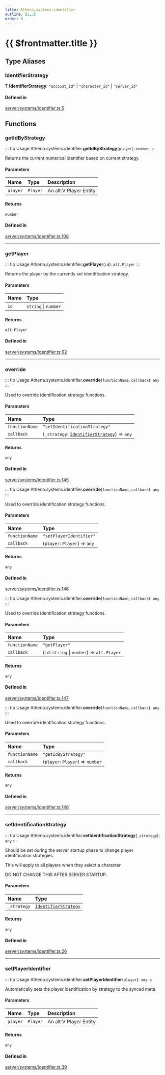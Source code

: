 ```yaml
---
title: Athena.systems.identifier
outline: [1,3]
order: 0
---
```


# {{ $frontmatter.title }}


## Type Aliases

### IdentifierStrategy

Ƭ **IdentifierStrategy**: ``"account_id"`` \| ``"character_id"`` \| ``"server_id"``

#### Defined in

[server/systems/identifier.ts:5](https://github.com/Stuyk/altv-athena/blob/6e181c5/src/core/server/systems/identifier.ts#L5)

## Functions

### getIdByStrategy

::: tip Usage
Athena.systems.identifier.**getIdByStrategy**(`player`): `number`
:::

Returns the current numerical identifier based on current strategy.

#### Parameters

| Name | Type | Description |
| :------ | :------ | :------ |
| `player` | `Player` | An alt:V Player Entity |

#### Returns

`number`

#### Defined in

[server/systems/identifier.ts:108](https://github.com/Stuyk/altv-athena/blob/6e181c5/src/core/server/systems/identifier.ts#L108)

___

### getPlayer

::: tip Usage
Athena.systems.identifier.**getPlayer**(`id`): `alt.Player`
:::

Returns the player by the currently set identification strategy.

#### Parameters

| Name | Type |
| :------ | :------ |
| `id` | `string` \| `number` |

#### Returns

`alt.Player`

#### Defined in

[server/systems/identifier.ts:62](https://github.com/Stuyk/altv-athena/blob/6e181c5/src/core/server/systems/identifier.ts#L62)

___

### override

::: tip Usage
Athena.systems.identifier.**override**(`functionName`, `callback`): `any`
:::

Used to override identification strategy functions.

#### Parameters

| Name | Type |
| :------ | :------ |
| `functionName` | ``"setIdentificationStrategy"`` |
| `callback` | (`_strategy`: [`IdentifierStrategy`](server_systems_identifier.md#IdentifierStrategy)) => `any` |

#### Returns

`any`

#### Defined in

[server/systems/identifier.ts:145](https://github.com/Stuyk/altv-athena/blob/6e181c5/src/core/server/systems/identifier.ts#L145)

::: tip Usage
Athena.systems.identifier.**override**(`functionName`, `callback`): `any`
:::

Used to override identification strategy functions.

#### Parameters

| Name | Type |
| :------ | :------ |
| `functionName` | ``"setPlayerIdentifier"`` |
| `callback` | (`player`: `Player`) => `any` |

#### Returns

`any`

#### Defined in

[server/systems/identifier.ts:146](https://github.com/Stuyk/altv-athena/blob/6e181c5/src/core/server/systems/identifier.ts#L146)

::: tip Usage
Athena.systems.identifier.**override**(`functionName`, `callback`): `any`
:::

Used to override identification strategy functions.

#### Parameters

| Name | Type |
| :------ | :------ |
| `functionName` | ``"getPlayer"`` |
| `callback` | (`id`: `string` \| `number`) => `alt.Player` |

#### Returns

`any`

#### Defined in

[server/systems/identifier.ts:147](https://github.com/Stuyk/altv-athena/blob/6e181c5/src/core/server/systems/identifier.ts#L147)

::: tip Usage
Athena.systems.identifier.**override**(`functionName`, `callback`): `any`
:::

Used to override identification strategy functions.

#### Parameters

| Name | Type |
| :------ | :------ |
| `functionName` | ``"getIdByStrategy"`` |
| `callback` | (`player`: `Player`) => `number` |

#### Returns

`any`

#### Defined in

[server/systems/identifier.ts:148](https://github.com/Stuyk/altv-athena/blob/6e181c5/src/core/server/systems/identifier.ts#L148)

___

### setIdentificationStrategy

::: tip Usage
Athena.systems.identifier.**setIdentificationStrategy**(`_strategy`): `any`
:::

Should be set during the server startup phase to change player identification strategies.

This will apply to all players when they select a character.

DO NOT CHANGE THIS AFTER SERVER STARTUP.

#### Parameters

| Name | Type |
| :------ | :------ |
| `_strategy` | [`IdentifierStrategy`](server_systems_identifier.md#IdentifierStrategy) |

#### Returns

`any`

#### Defined in

[server/systems/identifier.ts:26](https://github.com/Stuyk/altv-athena/blob/6e181c5/src/core/server/systems/identifier.ts#L26)

___

### setPlayerIdentifier

::: tip Usage
Athena.systems.identifier.**setPlayerIdentifier**(`player`): `any`
:::

Automatically sets the player identification by strategy to the synced meta.

#### Parameters

| Name | Type | Description |
| :------ | :------ | :------ |
| `player` | `Player` | An alt:V Player Entity |

#### Returns

`any`

#### Defined in

[server/systems/identifier.ts:39](https://github.com/Stuyk/altv-athena/blob/6e181c5/src/core/server/systems/identifier.ts#L39)
